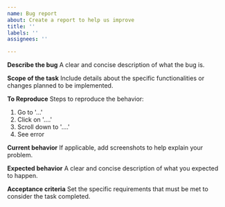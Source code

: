 ```yaml
---
name: Bug report
about: Create a report to help us improve
title: ''
labels: ''
assignees: ''

---
```


**Describe the bug**
A clear and concise description of what the bug is.

**Scope of the task**
Include details about the specific functionalities or changes planned to be implemented.

**To Reproduce**
Steps to reproduce the behavior:
1. Go to '...'
2. Click on '....'
3. Scroll down to '....'
4. See error

**Current behavior**
If applicable, add screenshots to help explain your problem.

**Expected behavior**
A clear and concise description of what you expected to happen.

**Acceptance criteria**
Set the specific requirements that must be met to consider the task completed.
